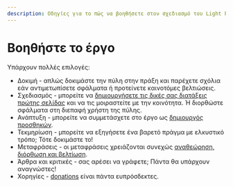 ```yaml
---
description: Οδηγίες για το πώς να βοηθήσετε στον σχεδιασμό του Light Portal
---
```


# Βοηθήστε το έργο

Υπάρχουν πολλές επιλογές:

- Δοκιμή - απλώς δοκιμάστε την πύλη στην πράξη και παρέχετε σχόλια εάν αντιμετωπίσετε σφάλματα ή προτείνετε καινοτόμες βελτιώσεις.
- Σχεδιασμός - μπορείτε να [δημιουργήσετε τις δικές σας διατάξεις πρώτης σελίδας](./create-layout.md) και να τις μοιραστείτε με την κοινότητα. Ή διορθώστε σφάλματα στη διεπαφή χρήστη της πύλης.
- Ανάπτυξη - μπορείτε να συμμετάσχετε στο έργο ως [δημιουργός προσθηκών](../plugins/create-new.md).
- Τεκμηρίωση - μπορείτε να εξηγήσετε ένα βαρετό πράγμα με ελκυστικό τρόπο; Τότε δοκιμάστε το!
- Μεταφράσεις - οι μεταφράσεις χρειάζονται συνεχώς [αναθεώρηση, διόρθωση και βελτίωση](https://crowdin.com/project/light-portal).
- Άρθρα και κριτικές - σας αρέσει να γράφετε; Πάντα θα υπάρχουν αναγνώστες!
- Χορηγίες - [donations](https://ko-fi.com/dragomano) είναι πάντα ευπρόσδεκτες.
